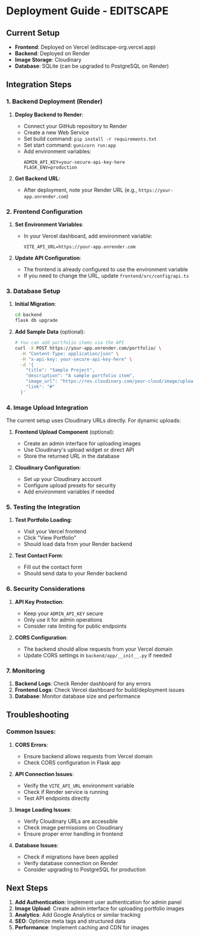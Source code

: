 # Deployment Guide - EDITSCAPE

## Current Setup
- **Frontend**: Deployed on Vercel (editscape-org.vercel.app)
- **Backend**: Deployed on Render
- **Image Storage**: Cloudinary
- **Database**: SQLite (can be upgraded to PostgreSQL on Render)

## Integration Steps

### 1. Backend Deployment (Render)

1. **Deploy Backend to Render**:
   - Connect your GitHub repository to Render
   - Create a new Web Service
   - Set build command: `pip install -r requirements.txt`
   - Set start command: `gunicorn run:app`
   - Add environment variables:
     ```
     ADMIN_API_KEY=your-secure-api-key-here
     FLASK_ENV=production
     ```

2. **Get Backend URL**:
   - After deployment, note your Render URL (e.g., `https://your-app.onrender.com`)

### 2. Frontend Configuration

1. **Set Environment Variables**:
   - In your Vercel dashboard, add environment variable:
     ```
     VITE_API_URL=https://your-app.onrender.com
     ```

2. **Update API Configuration**:
   - The frontend is already configured to use the environment variable
   - If you need to change the URL, update `frontend/src/config/api.ts`

### 3. Database Setup

1. **Initial Migration**:
   ```bash
   cd backend
   flask db upgrade
   ```

2. **Add Sample Data** (optional):
   ```bash
   # You can add portfolio items via the API
   curl -X POST https://your-app.onrender.com/portfolio/ \
     -H "Content-Type: application/json" \
     -H "x-api-key: your-secure-api-key-here" \
     -d '{
       "title": "Sample Project",
       "description": "A sample portfolio item",
       "image_url": "https://res.cloudinary.com/your-cloud/image/upload/sample.jpg",
       "link": "#"
     }'
   ```

### 4. Image Upload Integration

The current setup uses Cloudinary URLs directly. For dynamic uploads:

1. **Frontend Upload Component** (optional):
   - Create an admin interface for uploading images
   - Use Cloudinary's upload widget or direct API
   - Store the returned URL in the database

2. **Cloudinary Configuration**:
   - Set up your Cloudinary account
   - Configure upload presets for security
   - Add environment variables if needed

### 5. Testing the Integration

1. **Test Portfolio Loading**:
   - Visit your Vercel frontend
   - Click "View Portfolio"
   - Should load data from your Render backend

2. **Test Contact Form**:
   - Fill out the contact form
   - Should send data to your Render backend

### 6. Security Considerations

1. **API Key Protection**:
   - Keep your `ADMIN_API_KEY` secure
   - Only use it for admin operations
   - Consider rate limiting for public endpoints

2. **CORS Configuration**:
   - The backend should allow requests from your Vercel domain
   - Update CORS settings in `backend/app/__init__.py` if needed

### 7. Monitoring

1. **Backend Logs**: Check Render dashboard for any errors
2. **Frontend Logs**: Check Vercel dashboard for build/deployment issues
3. **Database**: Monitor database size and performance

## Troubleshooting

### Common Issues:

1. **CORS Errors**:
   - Ensure backend allows requests from Vercel domain
   - Check CORS configuration in Flask app

2. **API Connection Issues**:
   - Verify the `VITE_API_URL` environment variable
   - Check if Render service is running
   - Test API endpoints directly

3. **Image Loading Issues**:
   - Verify Cloudinary URLs are accessible
   - Check image permissions on Cloudinary
   - Ensure proper error handling in frontend

4. **Database Issues**:
   - Check if migrations have been applied
   - Verify database connection on Render
   - Consider upgrading to PostgreSQL for production

## Next Steps

1. **Add Authentication**: Implement user authentication for admin panel
2. **Image Upload**: Create admin interface for uploading portfolio images
3. **Analytics**: Add Google Analytics or similar tracking
4. **SEO**: Optimize meta tags and structured data
5. **Performance**: Implement caching and CDN for images 